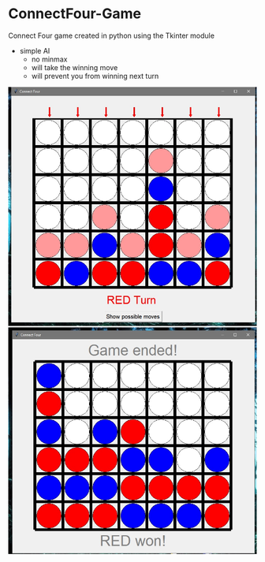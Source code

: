 # ConnectFour-Game
Connect Four game created in python using the Tkinter module

- simple AI
  - no minmax
  - will take the winning move
  - will prevent you from winning next turn


![Start_screen](fwins/001.jpg "Start_screen")
![Main_screen](fwins/002.jpg "Main_screen")
